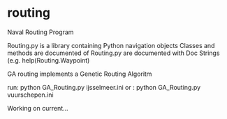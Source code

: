 # routing
Naval Routing Program

Routing.py is a library containing Python navigation objects
Classes and methods are documented of Routing.py are documented with Doc Strings (e.g. help(Routing.Waypoint)

GA routing implements a Genetic Routing Algoritm

run: python GA_Routing.py ijsselmeer.ini
or : python GA_Routing.py vuurschepen.ini

Working on current...
